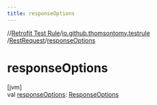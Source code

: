 ```yaml
---
title: responseOptions
---
```

//[Retrofit Test Rule](../../../index.html)/[io.github.thomsontomy.testrule](../index.html)
/[RestRequest](index.html)/[responseOptions](response-options.html)

# responseOptions

[jvm]\
val [responseOptions](response-options.html): [ResponseOptions](../-response-options/index.html)




